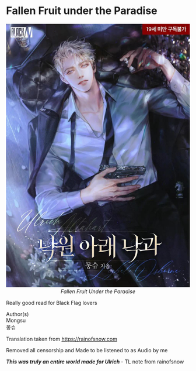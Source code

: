 # Fallen Fruit under the Paradise

<p align="center">
  <img src="./assets/fallenfruit.jpeg" alt="Fallen Fruit" style="max-width:100%;height:auto;" />
  <br>
  <em>Fallen Fruit Under the Paradise</em>
</p>

Really good read for Black Flag lovers

Author(s)
<br>
Mongsu<br>
몽슈


Translation taken from https://rainofsnow.com

Removed all censorship and Made to be listened to as Audio by me


<i> <b> This was truly an entire world made for Ulrich </b> </i>- TL note from rainofsnow

